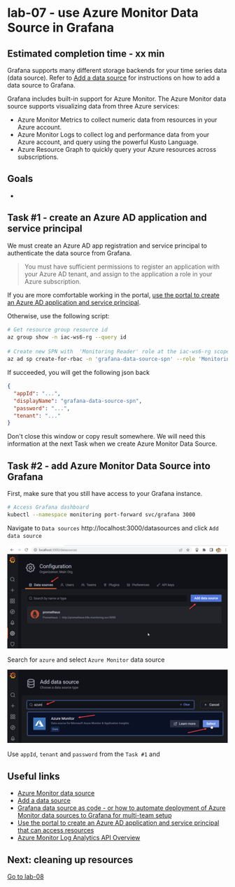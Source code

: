 # lab-07 - use Azure Monitor Data Source in Grafana

## Estimated completion time - xx min

Grafana supports many different storage backends for your time series data (data source). Refer to [Add a data source](https://grafana.com/docs/grafana/latest/datasources/add-a-data-source/) for instructions on how to add a data source to Grafana. 

Grafana includes built-in support for Azure Monitor. The Azure Monitor data source supports visualizing data from three Azure services:

* Azure Monitor Metrics to collect numeric data from resources in your Azure account.
* Azure Monitor Logs to collect log and performance data from your Azure account, and query using the powerful Kusto Language.
* Azure Resource Graph to quickly query your Azure resources across subscriptions.


## Goals

* 

## Task #1 - create an Azure AD application and service principal

We must create an Azure AD app registration and service principal to authenticate the data source from Grafana. 

> You must have sufficient permissions to register an application with your Azure AD tenant, and assign to the application a role in your Azure subscription.

If you are more comfortable working in the portal, [use the portal to create an Azure AD application and service principal](https://docs.microsoft.com/en-us/azure/active-directory/develop/howto-create-service-principal-portal#get-tenant-and-app-id-values-for-signing-in). 

Otherwise, use the following script:

```bash
# Get resource group resource id
az group show -n iac-ws6-rg --query id

# Create new SPN with  'Monitoring Reader' role at the iac-ws6-rg scope. Use resource group id from the previous query 
az ad sp create-for-rbac -n 'grafana-data-source-spn' --role 'Monitoring Reader' --scope <RG-ID> --years 3
```

If succeeded, you will get the following json back

```json
{
  "appId": "...",
  "displayName": "grafana-data-source-spn",
  "password": "...",
  "tenant": "..."
}
```

Don't close this window or copy result somewhere. We will need this information at the next Task when we create Azure Monitor Data Source.

## Task #2 - add Azure Monitor Data Source into Grafana

First, make sure that you still have access to your Grafana instance.

```bash
# Access Grafana dashboard
kubectl --namespace monitoring port-forward svc/grafana 3000
```

Navigate to `Data sources` http://localhost:3000/datasources and click `Add data source`

![g-ds-1](images/g-ds-1.png)

Search for `azure` and select `Azure Monitor` data source

![g-ds-1](images/g-ds-2.png)

Use `appId`, `tenant` and `password` from the `Task #1` and 



## Useful links

* [Azure Monitor data source](https://grafana.com/docs/grafana/latest/datasources/azuremonitor/)
* [Add a data source](https://grafana.com/docs/grafana/latest/datasources/add-a-data-source/)
* [Grafana data source as code - or how to automate deployment of Azure Monitor data sources to Grafana for multi-team setup](https://borzenin.com/grafana-data-source-as-code-or-how-to-deploy-azure-monitor-data-course-to-grafana/)
* [Use the portal to create an Azure AD application and service principal that can access resources](https://docs.microsoft.com/en-us/azure/active-directory/develop/howto-create-service-principal-portal)
* [Azure Monitor Log Analytics API Overview](https://docs.microsoft.com/en-gb/azure/azure-monitor/logs/api/overview)

## Next: cleaning up resources

[Go to lab-08](../lab-08/readme.md)